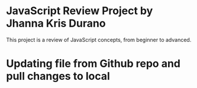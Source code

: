 # JavaScript Review Project by Jhanna Kris Durano
This project is a review of JavaScript concepts, from beginner to advanced.
# Updating file from Github repo and pull changes to local
